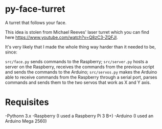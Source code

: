 # py-face-turret
A turret that follows your face.

This idea is stolen from Michael Reeves' laser turret which you can find here https://www.youtube.com/watch?v=Q8zC3-ZQFJI.

It's very likely that I made the whole thing way harder than it needed to be, since:

`src/face.py` sends commands to the Raspberry;
`src/server.py` hosts a server on the Raspberry, receives the commands from the previous script and sends the commands to the Arduino;
`src/servos.py` makes the Arduino able to receive commands from the Raspberry through a serial port, parses commands and sends them to the two servos that work as X and Y axis.

# Requisites
-Pythonn 3.x
-Raspberry (I used a Raspberry Pi 3 B+)
-Arduino (I used an Arduino Mega 2560)
